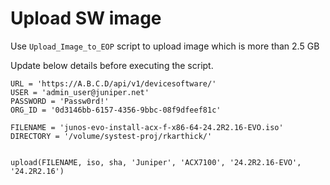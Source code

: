 # Upload SW image

Use `Upload_Image_to_EOP` script to upload image which is more than 2.5 GB

Update below details before executing the script.

    URL = 'https://A.B.C.D/api/v1/devicesoftware/'
    USER = 'admin_user@juniper.net'
    PASSWORD = 'Passw0rd!'
    ORG_ID = '0d3146bb-6157-4356-9bbc-08f9dfeef81c'

    FILENAME = 'junos-evo-install-acx-f-x86-64-24.2R2.16-EVO.iso'
    DIRECTORY = '/volume/systest-proj/rkarthick/'


    upload(FILENAME, iso, sha, 'Juniper', 'ACX7100', '24.2R2.16-EVO', '24.2R2.16')
